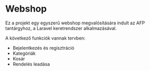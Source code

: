 # Webshop

Ez a projekt egy egyszerű webshop megvalósítására indult az AFP tantárgyhoz, a Laravel keretrendszer alkalmazásával.

A következő funkciók vannak tervben:
- Bejelentkezés és regisztráció
- Kategóriák
- Kosár
- Rendelés leadása